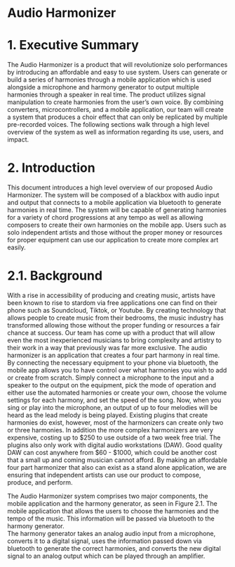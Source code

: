 # Audio Harmonizer 
# 1.	Executive Summary
The Audio Harmonizer is a product that will revolutionize solo performances by introducing an affordable and easy to use system. Users can generate or build a series of harmonies through a mobile application which is used alongside a microphone and harmony generator to output multiple harmonies through a speaker in real time. The product utilizes signal manipulation to create harmonies from the user’s own voice. By combining converters, microcontrollers, and a mobile application, our team will create a system that produces a choir effect that can only be replicated by multiple pre-recorded voices. The following sections walk through a high level overview of the system as well as information regarding its use, users, and impact.

# 2.	Introduction
This document introduces a high level overview of our proposed Audio Harmonizer. The system will be composed of a blackbox with audio input and output that connects to a mobile application via bluetooth to generate harmonies in real time. The system will be capable of generating harmonies for a variety of chord progressions at any tempo as well as allowing composers to create their own harmonies on the mobile app. Users such as solo independent artists and those without the proper money or resources for proper equipment can use our application to create more complex art easily.

# 2.1. Background
With a rise in accessibility of producing and creating music, artists have been known to rise to stardom via free applications one can find on their phone such as Soundcloud, Tiktok, or Youtube. By creating technology that allows people to create music from their bedrooms, the music industry has transformed allowing those without the proper funding or resources a fair chance at success. Our team has come up with a product that will allow even the most inexperienced musicians to bring complexity and artistry to their work in a way that previously was far more exclusive.
The audio harmonizer is an application that creates a four part harmony in real time. By connecting the necessary equipment to your phone via bluetooth, the mobile app allows you to have control over what harmonies you wish to add or create from scratch. Simply connect a microphone to the input and a speaker to the output on the equipment, pick the mode of operation and either use the automated harmonies or create your own, choose the volume settings for each harmony, and set the speed of the song. Now, when you sing or play into the microphone, an output of up to four melodies will be heard as the lead melody is being played.
Existing plugins that create harmonies do exist, however, most of the harmonizers can create only two  or three harmonies. In addition the more complex harmonizers are very expensive, costing up to $250 to use outside of a two week free trial. The plugins also only work with digital audio workstations (DAW). Good quality DAW can cost anywhere from $60 - $1000, which could be another cost that a small up and coming musician cannot afford. By making an affordable four part harmonizer that also can exist as a stand alone application, we are ensuring that independent artists can use our product to compose, produce, and perform.

The Audio Harmonizer system comprises two major components, the mobile application and the harmony generator, as seen in Figure 2.1. The mobile application that allows the users to choose the harmonies and the tempo of the music. This information will be passed via bluetooth to the harmony generator.  
The harmony generator takes an analog audio input from a microphone, converts it to a digital signal, uses the information passed down via bluetooth to generate the correct harmonies, and converts the new digital signal to an analog output which can be played through an amplifier.

